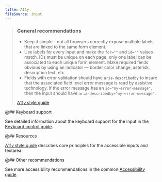 ```yaml
---
title: A11y
fileSource: input
---
```


> ### General recommendations
>
> - Keep it simple - not all browsers correctly expose multiple labels that are linked to the same form element.
> - Use labels for every input and make the `for=""` and `id=""` values match. IDs must be unique on each page, only one label can be associated to each unique form element.
>   Make required fields obvious by using an indicator — border color change, asterisk, description text, etc.
> - Fields with error validation should have `aria-describedby` to insure that the associated field level error message is read by assistive technology. If the error message has an `id="my-error-message"`, then the input should have `aria-describedby="my-error-message"`.
>
> [A11y style guide](https://a11y-style-guide.com/style-guide/section-forms.html#kssref-forms-text-fields)

@## Keyboard support

See detailed information about the keyboard support for the Input in the [Keyboard control guide](/core-principles/a11y/a11y-keyboard/#ae2a0e).

@## Resources

[A11y style guide](https://a11y-style-guide.com/style-guide/section-forms.html#kssref-forms-text-fields) describes core principles for the accessible inputs and textarea.

@## Other recommendations

See more accessibility recommendations in the common [Accessibility guide](/core-principles/a11y/).
